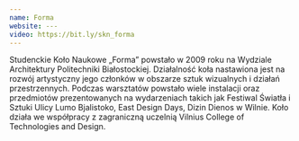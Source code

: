 ```yaml
---
name: Forma
website: ---
video: https://bit.ly/skn_forma
---
```

Studenckie Koło Naukowe „Forma” powstało w 2009 roku na Wydziale Architektury Politechniki Białostockiej. Działalność koła nastawiona jest na rozwój artystyczny jego członków w obszarze sztuk wizualnych i działań przestrzennych. Podczas warsztatów powstało wiele instalacji oraz przedmiotów prezentowanych na wydarzeniach takich jak Festiwal Światła i Sztuki Ulicy Lumo Bjalistoko, East Design Days, Dizin Dienos w Wilnie. Koło działa we współpracy z zagraniczną uczelnią Vilnius College of Technologies and Design.